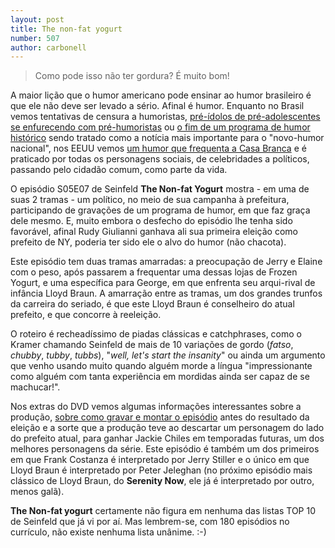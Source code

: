 ```yaml
---
layout: post
title: The non-fat yogurt
number: 507
author: carbonell
---
```


> Como pode isso não ter gordura? É muito bom!

A maior lição que o humor americano pode ensinar ao humor brasileiro é que ele não deve ser levado a sério. Afinal é humor. Enquanto no Brasil vemos tentativas de censura a humoristas, <a href="http://www.youtube.com/watch?v=e0c_-OysdAk">pré-ídolos de pré-adolescentes se enfurecendo com pré-humoristas</a> ou <a href="http://twitter.com/#%21/RealPrateado/status/8239244988391424">o fim de um programa de humor histórico</a> sendo tratado como a notícia mais importante para o "novo-humor nacional", nos EEUU vemos <a href="http://www.youtube.com/watch?v=H9w38AKRac8">um humor que frequenta a Casa Branca</a> e é praticado por todas os personagens sociais, de celebridades a políticos, passando pelo cidadão comum, como parte da vida.

O episódio S05E07 de Seinfeld **The Non-fat Yogurt** mostra - em uma de suas 2 tramas - um político, no meio de sua campanha à prefeitura, participando de gravações de um programa de humor, em que faz graça dele mesmo. E, muito embora o desfecho do episódio lhe tenha sido favorável, afinal Rudy Giulianni ganhava ali sua primeira eleição como prefeito de NY, poderia ter sido ele o alvo do humor (não chacota).

Este episódio tem duas tramas amarradas: a preocupação de Jerry e Elaine com o peso, após passarem a frequentar uma dessas lojas de Frozen Yogurt, e uma específica para George, em que enfrenta seu arqui-rival de infância Lloyd Braun. A amarração entre as tramas, um dos grandes trunfos da carreira do seriado, é que este Lloyd Braun é conselheiro do atual prefeito, e que concorre à reeleição.

O roteiro é recheadíssimo de piadas clássicas e catchphrases, como o Kramer chamando Seinfeld de mais de 10 variações de gordo (*fatso*, *chubby*, *tubby*, *tubbs*), "*well, let's start the insanity*" ou ainda um argumento que venho usando muito quando alguém morde a língua "impressionante como alguém com tanta experiência em mordidas ainda ser capaz de se machucar!".

Nos extras do DVD vemos algumas informações interessantes sobre a produção, <a href="http://www.youtube.com/watch?v=tQ1PU_imrsw">sobre como gravar e montar o episódio</a> antes do resultado da eleição e a sorte que a produção teve ao descartar um personagem do lado do prefeito atual, para ganhar Jackie Chiles em temporadas futuras, um dos melhores personagens da série. Este episódio é também um dos primeiros em que Frank Costanza é interpretado por Jerry Stiller e o único em que Lloyd Braun é interpretado por Peter Jeleghan (no próximo episódio mais clássico de Lloyd Braun, do **Serenity Now**, ele já é interpretado por outro, menos galã).

**The Non-fat yogurt** certamente não figura em nenhuma das listas TOP 10 de Seinfeld que já vi por aí. Mas lembrem-se, com 180 episódios no currículo, não existe nenhuma lista unânime. :-)